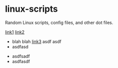 linux-scripts
=============

Random Linux scripts, config files, and other dot files.

<a href="http://www.google.com">link1</a>
<a href="http://www.google.com" target="_blank">link2</a>

* blah blah <a href=[linker][1] target="_blank">link3</a> asdf asdf
* asdfasd
<!--
* asdfasdf
-->
* asdfsadf
* asdfasdf

[1]: http://www.google.com
